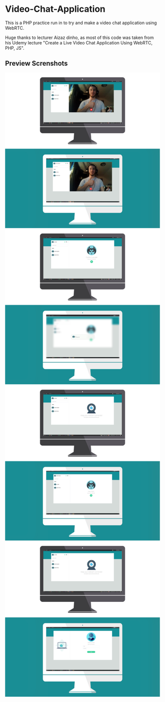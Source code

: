 # Video-Chat-Application

This is a PHP practice run in to try and make a video chat application using WebRTC.

Huge thanks to lecturer Aizaz dinho, as most of this code was taken from his Udemy lecture "Create a Live Video Chat Application Using WebRTC, PHP, JS".

## Preview Screnshots

![Call_4](https://github.com/IvanMijic0/Video-Chat-Application/blob/master/assets/GH/Call_4.jpg)
![Call_3](https://github.com/IvanMijic0/Video-Chat-Application/blob/master/assets/GH/Call_3.jpg)
![Call_2](https://github.com/IvanMijic0/Video-Chat-Application/blob/master/assets/GH/Call_2.jpg)
![Call_1](https://github.com/IvanMijic0/Video-Chat-Application/blob/master/assets/GH/Call_1.jpg)

